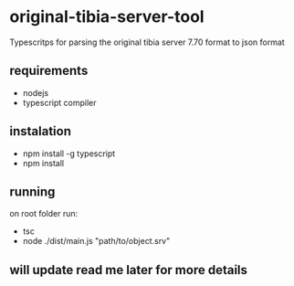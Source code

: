 # original-tibia-server-tool
Typescritps for parsing the original tibia server 7.70 format to json format

## requirements
- nodejs
- typescript compiler

## instalation
- npm install -g typescript
- npm install

## running
on root folder run:
- tsc
- node ./dist/main.js "path/to/object.srv"

## will update read me later for more details
